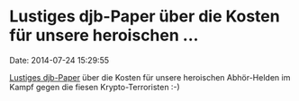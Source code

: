 Lustiges djb-Paper über die Kosten für unsere heroischen \...
=============================================================

Date: 2014-07-24 15:29:55

[Lustiges
djb-Paper](http://safecurves.cr.yp.to/bada55/bada55-20140722.pdf) über
die Kosten für unsere heroischen Abhör-Helden im Kampf gegen die fiesen
Krypto-Terroristen :-)

